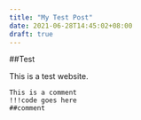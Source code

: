 ```yaml
---
title: "My Test Post"
date: 2021-06-28T14:45:02+08:00
draft: true
---
```


##Test

This is a test website.

    This is a comment 
    !!!code goes here
    ##comment 
